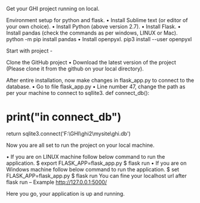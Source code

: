 Get your GHI project running on local.

Environment setup for python and flask.
•	Install Sublime text (or editor of your own choice).
•	Install Python (above version 2.7).
•	Install Flask.
•	Install pandas (check the commands as per windows, LINUX or Mac).
	python -m pip install pandas
•	Install openpyxl.
	pip3 install --user openpyxl


Start with project - 

Clone the GitHub project 
•	Download the latest version of the project (Please clone it from the github on your local directory).

After entire installation, now make changes in flask_app.py to connect to the database.
•	Go to file flask_app.py 
•	Line number 47, change the path as per your machine to connect to sqllite3.
def connect_db():
  # print("in connect_db")
return sqlite3.connect('F:\GHI\ghi2\mysite\ghi.db')   

Now you are all set to run the project on your local machine.

•	If you are on LINUX machine follow below command to run the application.
$ export FLASK_APP=flask_app.py
$ flask run
•	If you are on Windows machine follow below command to run the application.
$ set FLASK_APP=flask_app.py
$ flask run
You can fine your localhost url after flask run – Example http://127.0.0.1:5000/  

Here you go, your application is up and running. 
 
